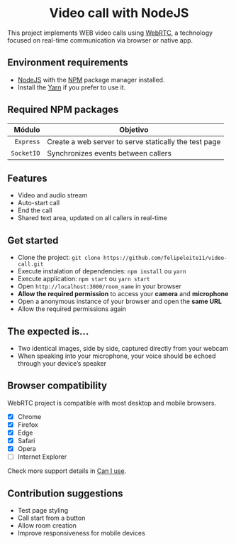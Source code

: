 <h1 align="center">Video call with NodeJS</h1>

This project implements WEB video calls using [WebRTC](https://webrtc.org), a technology focused on real-time communication via browser or native app.


<h2>Environment requirements</h2>

- [NodeJS](https://nodejs.org) with the [NPM](https://www.npmjs.com) package manager installed.
- Install the [Yarn](https://yarnpkg.com) if you prefer to use it.

<h2>Required NPM packages</h2>

|  Módulo    | Objetivo                                                  |
| -------------------------: | ----------------------------------------- |
| `Express`  | Create a web server to serve statically the test page     |
| `SocketIO` | Synchronizes events between callers                       |


<h2>Features</h2>

- Video and audio stream
- Auto-start call
- End the call
- Shared text area, updated on all callers in real-time


<h2>Get started</h2>

- Clone the project: `git clone https://github.com/felipeleite11/video-call.git`
- Execute instalation of dependencies: `npm install` ou `yarn`
- Execute application: `npm start` ou `yarn start`
- Open `http://localhost:3000/room_name` in your browser
- **Allow the required permission** to access your **camera** and **microphone**
- Open a anonymous instance of your browser and open the **same URL**
- Allow the required permissions again


<h2>The expected is...</h2>

- Two identical images, side by side, captured directly from your webcam
- When speaking into your microphone, your voice should be echoed through your device’s speaker


<h2>Browser compatibility</h2>

WebRTC project is compatible with most desktop and mobile browsers.

- [X] Chrome
- [X] Firefox
- [X] Edge
- [X] Safari
- [X] Opera
- [ ] Internet Explorer

Check more support details in [Can I use](https://caniuse.com/#search=webrtc).


<h2>Contribution suggestions</h2>

- Test page styling
- Call start from a button
- Allow room creation
- Improve responsiveness for mobile devices
